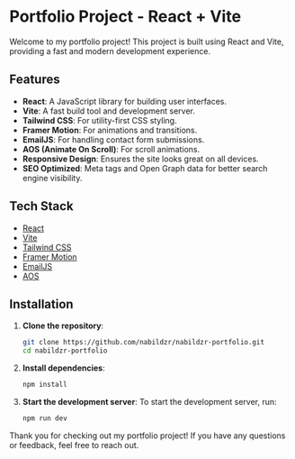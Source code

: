 # Portfolio Project - React + Vite

Welcome to my portfolio project! This project is built using React and Vite, providing a fast and modern development experience.

## Features

- **React**: A JavaScript library for building user interfaces.
- **Vite**: A fast build tool and development server.
- **Tailwind CSS**: For utility-first CSS styling.
- **Framer Motion**: For animations and transitions.
- **EmailJS**: For handling contact form submissions.
- **AOS (Animate On Scroll)**: For scroll animations.
- **Responsive Design**: Ensures the site looks great on all devices.
- **SEO Optimized**: Meta tags and Open Graph data for better search engine visibility.

## Tech Stack

* [React](https://reactjs.org/)
* [Vite](https://vitejs.dev/)
* [Tailwind CSS](https://tailwindcss.com/)
* [Framer Motion](https://www.framer.com/motion/)
* [EmailJS](https://www.emailjs.com/)
* [AOS](https://michalsnik.github.io/aos/)

## Installation

1. **Clone the repository**:

   ```sh
   git clone https://github.com/nabildzr/nabildzr-portfolio.git
   cd nabildzr-portfolio
   ```

2. **Install dependencies**:

   ```sh
   npm install
   ```

3. **Start the development server**:
   To start the development server, run:

   ```sh
   npm run dev
   ```


Thank you for checking out my portfolio project! If you have any questions or feedback, feel free to reach out.